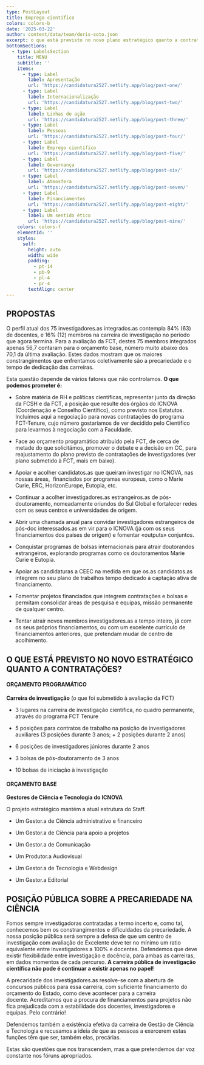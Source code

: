 ```yaml
---
type: PostLayout
title: Emprego científico
colors: colors-b
date: '2025-03-22'
author: content/data/team/doris-soto.json
excerpt: o que está previsto no novo plano estratégico quanto a contratações
bottomSections:
  - type: LabelsSection
    title: MENU
    subtitle: ''
    items:
      - type: Label
        label: Apresentação
        url: 'https://candidatura2527.netlify.app/blog/post-one/'
      - type: Label
        label: Internacionalização
        url: 'https://candidatura2527.netlify.app/blog/post-two/'
      - type: Label
        label: Linhas de ação
        url: 'https://candidatura2527.netlify.app/blog/post-three/'
      - type: Label
        label: Pessoas
        url: 'https://candidatura2527.netlify.app/blog/post-four/'
      - type: Label
        label: Emprego científico
        url: 'https://candidatura2527.netlify.app/blog/post-five/'
      - type: Label
        label: Governança
        url: 'https://candidatura2527.netlify.app/blog/post-six/'
      - type: Label
        label: Atmosfera
        url: 'https://candidatura2527.netlify.app/blog/post-seven/'
      - type: Label
        label: Financiamentos
        url: 'https://candidatura2527.netlify.app/blog/post-eight/'
      - type: Label
        label: Um sentido ético
        url: 'https://candidatura2527.netlify.app/blog/post-nine/'
    colors: colors-f
    elementId: ''
    styles:
      self:
        height: auto
        width: wide
        padding:
          - pt-14
          - pb-9
          - pl-4
          - pr-4
        textAlign: center
---
```

## **PROPOSTAS**

O perfil atual dos 75 investigadores.as integrados.as contempla 84% (63) de docentes, e 16% (12) membros na carreira de investigação no período que agora termina. Para a avaliação da FCT, destes 75 membros integrados apenas 56,7 contaram para o orçamento base, número muito abaixo dos 70,1 da última avaliação. Estes dados mostram que os maiores constrangimentos que enfrentamos coletivamente são a precariedade e o tempo de dedicação das carreiras.

Esta questão depende de vários fatores que não controlamos. **O que podemos prometer é:**

*   Sobre matéria de RH e políticas científicas, representar junto da direção da FCSH e da FCT, a posição que resulte dos órgãos do ICNOVA (Coordenação e Conselho Científico), como previsto nos Estatutos. Incluímos aqui a negociação para novas contratações do programa FCT-Tenure, cujo número gostaríamos de ver decidido pelo Científico para levarmos à negociação com a Faculdade.

*   Face ao orçamento programático atribuído pela FCT, de cerca de metade do que solicitámos, promover o debate e a decisão em CC, para reajustamento do plano previsto de contratações de investigadores (ver plano submetido à FCT, mais em baixo).

*   Apoiar e acolher candidatos.as que queiram investigar no ICNOVA, nas nossas áreas,  financiados por programas europeus, como o Marie Curie, ERC, HorizonEurope, Eutopia, etc.

*   Continuar a acolher investigadores.as estrangeiros.as de pós-doutoramento, nomeadamente oriundos do Sul Global e fortalecer redes com os seus centros e universidades de origem.

*   Abrir uma chamada anual para convidar investigadores estrangeiros de pós-doc interessados.as em vir para o ICNOVA (já com os seus financiamentos dos países de origem) e fomentar «outputs» conjuntos.

*   Conquistar programas de bolsas internacionais para atrair doutorandos estrangeiros, explorando programas como os doutoramentos Marie Curie e Eutopia.

*   Apoiar as candidaturas a CEEC na medida em que os.as candidatos.as integrem no seu plano de trabalhos tempo dedicado à captação ativa de financiamento. 

*   Fomentar projetos financiados que integrem contratações e bolsas e permitam consolidar áreas de pesquisa e equipas, missão permanente de qualquer centro.

*   Tentar atrair novos membros investigadores.as a tempo inteiro, já com os seus próprios financiamentos, ou com um excelente currículo de financiamentos anteriores, que pretendam mudar de centro de acolhimento.

## **O QUE ESTÁ PREVISTO NO NOVO ESTRATÉGICO QUANTO A CONTRATAÇÕES?**

#### **ORÇAMENTO PROGRAMÁTICO**

**Carreira de investigação** (o que foi submetido à avaliação da FCT)

*   3 lugares na carreira de investigação científica, no quadro permanente, através do programa FCT Tenure

*   5 posições para contratos de trabalho na posição de investigadores auxiliares (3 posições durante 3 anos; + 2 posições durante 2 anos)

*   6 posições de investigadores júniores durante 2 anos

*   3 bolsas de pós-doutoramento de 3 anos

*   10 bolsas de iniciação à investigação

#### **ORÇAMENTO BASE**

**Gestores de Ciência e Tecnologia do ICNOVA**

O projeto estratégico mantém a atual estrutura do Staff. 

*   Um Gestor.a de Ciência administrativo e financeiro

*   Um Gestor.a de Ciência para apoio a projetos

*   Um Gestor.a de Comunicação

*   Um Produtor.a Audiovisual

*   Um Gestor.a de Tecnologia e Webdesign

*   Um Gestor.a Editorial

## **POSIÇÃO PÚBLICA SOBRE A PRECARIEDADE NA CIÊNCIA**

Fomos sempre investigadoras contratadas a termo incerto e, como tal, conhecemos bem os constrangimentos e dificuldades da precariedade. A nossa posição pública será sempre a defesa de que um centro de investigação com avaliação de Excelente deve ter no mínimo um ratio equivalente entre investigadores a 100% e docentes. Defendemos que deve existir flexibilidade entre investigação e docência, para ambas as carreiras, em dados momentos de cada percurso. **A carreira pública de investigação científica não pode é continuar a existir apenas no papel!**

A precaridade dos investigadores.as resolve-se com a abertura de concursos públicos para essa carreira, com suficiente financiamento do orçamento do Estado, como deve acontecer para a carreira docente. Acreditamos que a procura de financiamentos para projetos não fica prejudicada com a estabilidade dos docentes, investigadores e equipas. Pelo contrário!

Defendemos também a existência efetiva da carreira de Gestão de Ciência e Tecnologia e recusamos a ideia de que as pessoas a exercerem estas funções têm que ser, também elas, precárias.

Estas são questões que nos transcendem, mas a que pretendemos dar voz constante nos fóruns apropriados.

